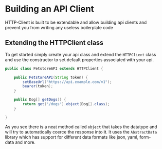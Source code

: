# Building an API Client
HTTP-Client is built to be extendable and allow building api clients and prevent you from writing any useless boilerplate code

## Extending the HTTPClient class
To get started simply create your api class and extend the `HTTPClient` class and use the constructor to set default properties associated with your api.
```java
public class PetstoreAPI extends HTTPClient {

    public PetstoreAPI(String token) {
        setBaseUrl("https://api.example.com/v1");
        bearer(token);
    }

    public Dog[] getDogs() {
        return get("/dogs").object(Dog[].class);
    }

}
```
As you see there is a neat method called `object` that takes the datatype and will try to automatically coerce the response into it. It uses the `AbstractData` library which has support for different data formats like json, yaml, form-data and more.